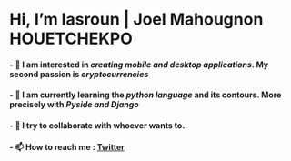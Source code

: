 # Hi, I’m lasroun | Joel Mahougnon HOUETCHEKPO
#### - 👀 I am interested in _creating mobile and desktop applications_. My second passion is _cryptocurrencies_
#### - 🌱 I am currently learning the _python language_ and its contours. More precisely with _Pyside and Django_
#### - 💞️ I try to collaborate with whoever wants to.
#### - 📫 How to reach me : [Twitter](https://twitter.com/joel_mahougnon_)

<!---
lasroun/lasroun is a ✨ special ✨ repository because its `README.md` (this file) appears on your GitHub profile.
You can click the Preview link to take a look at your changes.
--->
